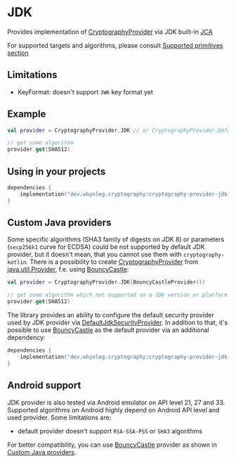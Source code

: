 # JDK

Provides implementation of [CryptographyProvider][CryptographyProvider] via JDK built-in [JCA][JCA]

For supported targets and algorithms, please consult [Supported primitives section][Supported primitives section]

## Limitations

* KeyFormat: doesn't support `JWK` key format yet

## Example

```kotlin
val provider = CryptographyProvider.JDK // or CryptographyProvider.Default

// get some algorithm
provider.get(SHA512)
```

## Using in your projects

```kotlin
dependencies {
    implementation("dev.whyoleg.cryptography:cryptography-provider-jdk:0.5.0")
}
```

## Custom Java providers

Some specific algorithms (SHA3 family of digests on JDK 8) or parameters (`secp256k1` curve for ECDSA) could be not supported by default JDK
provider, but it doesn't mean, that you cannot use them with `cryptography-kotlin`.
There is a possibility to create [CryptographyProvider][CryptographyProvider]
from [java.util.Provider](https://docs.oracle.com/en/java/javase/17/docs/api/java.base/java/security/Provider.html), f.e.
using [BouncyCastle](https://www.bouncycastle.org):

```kotlin
val provider = CryptographyProvider.JDK(BouncyCastleProvider())

// get some algorithm which not supported on a JDK version or platform (in case of Android)
provider.get(SHA512)
```

The library provides an ability to configure the default security provider used by JDK provider via
[DefaultJdkSecurityProvider][DefaultJdkSecurityProvider].
In addition to that, it's possible to use [BouncyCastle](https://www.bouncycastle.org) as the default provider via an additional dependency:

```kotlin
dependencies {
    implementation("dev.whyoleg.cryptography:cryptography-provider-jdk-bc:0.5.0")
}
```

## Android support

JDK provider is also tested via Android emulator on API level 21, 27 and 33.
Supported algorithms on Android highly depend on Android API level and used provider.
Some limitations are:

* default provider doesn't support `RSA-SSA-PSS` or `SHA3` algorithms

For better compatibility, you can use [BouncyCastle](https://www.bouncycastle.org) provider as shown
in [Custom Java providers](#custom-java-providers).

[CryptographyProvider]: ../api/cryptography-core/dev.whyoleg.cryptography/-cryptography-provider/index.html

[DefaultJdkSecurityProvider]: ../api/cryptography-provider-jdk/dev.whyoleg.cryptography.providers.jdk/-default-jdk-security-provider/index.html

[JCA]: https://docs.oracle.com/en/java/javase/17/security/java-cryptography-architecture-jca-reference-guide.html

[Supported primitives section]: index.md#supported-primitives
